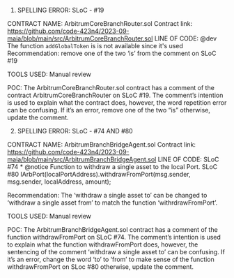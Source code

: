 1. SPELLING ERROR: SLoC - #19

CONTRACT NAME: ArbitrumCoreBranchRouter.sol
Contract link: https://github.com/code-423n4/2023-09-maia/blob/main/src/ArbitrumCoreBranchRouter.sol
LINE OF CODE:   @dev    The function `addGlobalToken` is is not available since it's used
Recommendation: remove one of the two ‘is’ from the comment on SLoC #19

TOOLS USED: Manual review

POC: The ArbitrumCoreBranchRouter.sol contract has a comment of the contract ArbitrumCoreBranchRouter on SLoC #19. The comment’s intention is used to explain what the contract does, however, the word repetition error can be confusing. If it’s an error, remove one of the two “is” otherwise, update the comment.


2. SPELLING ERROR: SLoC - #74 AND #80

CONTRACT NAME: ArbitrumBranchBridgeAgent.sol
Contract link: https://github.com/code-423n4/2023-09-maia/blob/main/src/ArbitrumBranchBridgeAgent.sol
LINE OF CODE:  SLoC #74 * @notice Function to withdraw a single asset to the local Port.
SLoC #80 IArbPort(localPortAddress).withdrawFromPort(msg.sender, msg.sender, localAddress, amount);

Recommendation: The ‘withdraw a single asset to’ can  be changed to ‘withdraw a single asset from’ to match the function ‘withrdrawFromPort’.

TOOLS USED: Manual review

POC: The ArbitrumBranchBridgeAgent.sol contract has a comment of the function withdrawFromPort on SLoC #74. The comment’s intention is used to explain what the function withdrawFromPort does, however, the sentencing of  the comment ‘withdraw a single asset to’  can be confusing. If it’s an error, change the word ‘to’ to ‘from’ to make sense of the function  withdrawFromPort on SLoc #80 otherwise, update the comment.